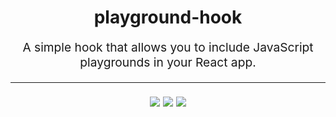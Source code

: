 <h1 align="center">
  playground-hook
  <br>
</h1>
<p align="center" style="font-size: 1.2rem;">
 A simple hook that allows you to include JavaScript playgrounds in your React app. 
</p>
<hr>
<p align="center" style="font-size: 1.2rem;">
  <img src="https://img.shields.io/npm/v/playground-hook">
  <img src="https://img.shields.io/bundlephobia/minzip/playground-hook">
  <img src="https://img.shields.io/bundlephobia/min/playground-hook">
</p>
